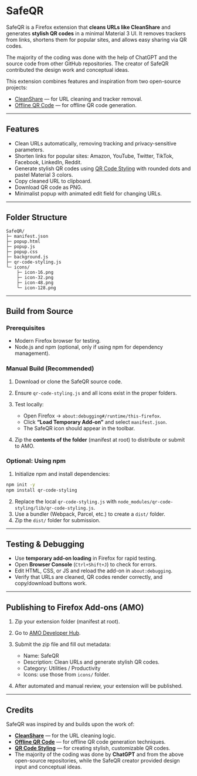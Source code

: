 # SafeQR

SafeQR is a Firefox extension that **cleans URLs like CleanShare** and generates **stylish QR codes** in a minimal Material 3 UI. It removes trackers from links, shortens them for popular sites, and allows easy sharing via QR codes.

The majority of the coding was done with the help of ChatGPT and the source code from other GitHub repositories. The creator of SafeQR contributed the design work and conceptual ideas.

This extension combines features and inspiration from two open-source projects:

* [CleanShare](https://github.com/tahir-ozcan/cleanshare) — for URL cleaning and tracker removal.
* [Offline QR Code](https://github.com/rugk/offline-qr-code) — for offline QR code generation.

---

## Features

* Clean URLs automatically, removing tracking and privacy-sensitive parameters.
* Shorten links for popular sites: Amazon, YouTube, Twitter, TikTok, Facebook, LinkedIn, Reddit.
* Generate stylish QR codes using [QR Code Styling](https://github.com/kozakdenys/qr-code-styling) with rounded dots and pastel Material 3 colors.
* Copy cleaned URL to clipboard.
* Download QR code as PNG.
* Minimalist popup with animated edit field for changing URLs.

---

## Folder Structure

```
SafeQR/
├─ manifest.json
├─ popup.html
├─ popup.js
├─ popup.css
├─ background.js
├─ qr-code-styling.js
└─ icons/
    ├─ icon-16.png
    ├─ icon-32.png
    ├─ icon-48.png
    └─ icon-128.png
```

---

## Build from Source

### Prerequisites

* Modern Firefox browser for testing.
* Node.js and npm (optional, only if using npm for dependency management).

### Manual Build (Recommended)

1. Download or clone the SafeQR source code.
2. Ensure `qr-code-styling.js` and all icons exist in the proper folders.
3. Test locally:

   * Open Firefox → `about:debugging#/runtime/this-firefox`.
   * Click **“Load Temporary Add-on”** and select `manifest.json`.
   * The SafeQR icon should appear in the toolbar.
4. Zip the **contents of the folder** (manifest at root) to distribute or submit to AMO.

### Optional: Using npm

1. Initialize npm and install dependencies:

```bash
npm init -y
npm install qr-code-styling
```

2. Replace the local `qr-code-styling.js` with `node_modules/qr-code-styling/lib/qr-code-styling.js`.
3. Use a bundler (Webpack, Parcel, etc.) to create a `dist/` folder.
4. Zip the `dist/` folder for submission.

---

## Testing & Debugging

* Use **temporary add-on loading** in Firefox for rapid testing.
* Open **Browser Console** (`Ctrl+Shift+J`) to check for errors.
* Edit HTML, CSS, or JS and reload the add-on in `about:debugging`.
* Verify that URLs are cleaned, QR codes render correctly, and copy/download buttons work.

---

## Publishing to Firefox Add-ons (AMO)

1. Zip your extension folder (manifest at root).
2. Go to [AMO Developer Hub](https://addons.mozilla.org/developers/).
3. Submit the zip file and fill out metadata:

   * Name: SafeQR
   * Description: Clean URLs and generate stylish QR codes.
   * Category: Utilities / Productivity
   * Icons: use those from `icons/` folder.
4. After automated and manual review, your extension will be published.

---

## Credits

SafeQR was inspired by and builds upon the work of:

* **[CleanShare](https://github.com/tahir-ozcan/cleanshare)** — for the URL cleaning logic.
* **[Offline QR Code](https://github.com/rugk/offline-qr-code)** — for offline QR code generation techniques.
* **[QR Code Styling](https://github.com/kozakdenys/qr-code-styling)** — for creating stylish, customizable QR codes.
* The majority of the coding was done by **ChatGPT** and from the above open-source repositories, while the SafeQR creator provided design input and conceptual ideas.
